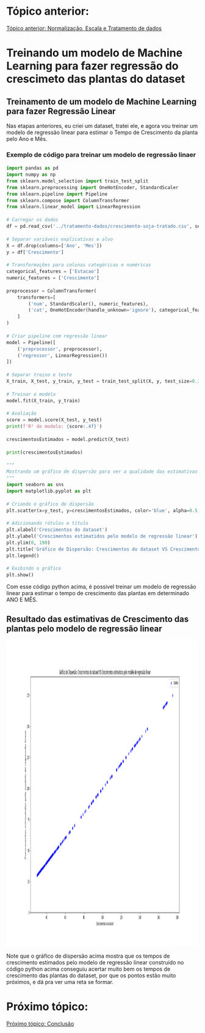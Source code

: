 # Tópico anterior:
[Tópico anterior: Normalização, Escala e Tratamento de dados](../tratamento-dados/)

# Treinando um modelo de Machine Learning para fazer regressão do crescimeto das plantas do dataset

## Treinamento de um modelo de Machine Learning para fazer Regressão Linear
Nas etapas anteriores, eu criei um dataset, tratei ele, e agora vou treinar um modelo de regressão linear para estimar o Tempo de Crescimento da planta pelo Ano e Mês.

### Exemplo de código para treinar um modelo de regressão linaer
```python
import pandas as pd
import numpy as np
from sklearn.model_selection import train_test_split
from sklearn.preprocessing import OneHotEncoder, StandardScaler
from sklearn.pipeline import Pipeline
from sklearn.compose import ColumnTransformer
from sklearn.linear_model import LinearRegression

# Carregar os dados
df = pd.read_csv('../tratamento-dados/crescimento-soja-tratado.csv', sep=';');

# Separar variáveis explicativas e alvo
X = df.drop(columns=['Ano', 'Mes'])
y = df['Crescimento']

# Transformações para colunas categóricas e numéricas
categorical_features = ['Estacao']
numeric_features = ['Crescimento']

preprocessor = ColumnTransformer(
    transformers=[
        ('num', StandardScaler(), numeric_features),
        ('cat', OneHotEncoder(handle_unknown='ignore'), categorical_features)
    ]
)

# Criar pipeline com regressão linear
model = Pipeline([
    ('preprocessor', preprocessor),
    ('regressor', LinearRegression())
])

# Separar treino e teste
X_train, X_test, y_train, y_test = train_test_split(X, y, test_size=0.3, random_state=42)

# Treinar o modelo
model.fit(X_train, y_train)

# Avaliação
score = model.score(X_test, y_test)
print(f'R² do modelo: {score:.4f}')

crescimentosEstimados = model.predict(X_test)

print(crescimentosEstimados)

"""
Mostrando um gráfico de dispersão para ver a qualidade das estimativas do modelo
"""
import seaborn as sns
import matplotlib.pyplot as plt

# Criando o gráfico de dispersão
plt.scatter(x=y_test, y=crescimentosEstimados, color='blue', alpha=0.5, label='Dados')

# Adicionando rótulos e título
plt.xlabel('Crescimentos do dataset')
plt.ylabel('Crescimentos estimatidos pelo modelo de regressão linear')
plt.ylim(0, 190)
plt.title('Gráfico de Dispersão: Crescimentos do dataset VS Crescimentos estimatidos pelo modelo de regressão linear')
plt.legend()

# Exibindo o gráfico
plt.show()
```

Com esse código python acima, é possivel treinar um modelo de regressão linear para estimar o tempo de crescimento das plantas em determinado ANO E MÊS.

## Resultado das estimativas de Crescimento das plantas pelo modelo de regressão linear 
<img src="./images/EstimativasCrescimentoPlantas.png" width="100%" height="800px">

Note que o gráfico de dispersão acima mostra que os tempos de crescimento estimados pelo modelo de regressão linear construido no código python acima conseguiu acertar muito bem os tempos de crescimento das plantas do dataset, por que os pontos estão muito próximos, e dá pra ver uma reta se formar.

# Próximo tópico:
[Próximo tópico: Conclusão](../conclusao/)